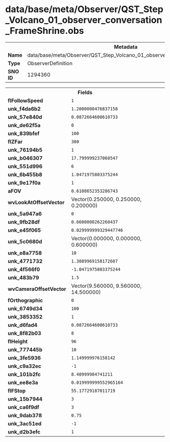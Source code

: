<h1>data/base/meta/Observer/QST_Step_Volcano_01_observer_conversation_FrameShrine.obs</h1><table><tr><th colspan="100%">Metadata</th></tr><tr><td><b>Name</b></td><td>data/base/meta/Observer/QST_Step_Volcano_01_observer_conversation_FrameShrine.obs</td></tr><tr><td><b>Type</b></td><td>ObserverDefinition</td></tr><tr><td><b>SNO ID</b></td><td>1294360</td></tr></table>

<table><tr><th colspan="100%">Fields</th></tr><tr><td><b>flFollowSpeed</b></td><td><code>1</code></td></tr><tr><td><b>unk_f4da6b2</b></td><td><code>1.2000000476837158</code></td></tr><tr><td><b>unk_57e840d</b></td><td><code>0.0872664600610733</code></td></tr><tr><td><b>unk_de62f5a</b></td><td><code>0</code></td></tr><tr><td><b>unk_839bfef</b></td><td><code>100</code></td></tr><tr><td><b>flZFar</b></td><td><code>300</code></td></tr><tr><td><b>unk_76194b5</b></td><td><code>1</code></td></tr><tr><td><b>unk_b046307</b></td><td><code>17.799999237060547</code></td></tr><tr><td><b>unk_551d996</b></td><td><code>6</code></td></tr><tr><td><b>unk_6b455b8</b></td><td><code>1.0471975803375244</code></td></tr><tr><td><b>unk_9e17f0a</b></td><td><code>1</code></td></tr><tr><td><b>aFOV</b></td><td><code>0.6108652353286743</code></td></tr><tr><td><b>wvLookAtOffsetVector</b></td><td>Vector(0.250000, 0.250000, 0.200000)</td></tr><tr><td><b>unk_5a947a6</b></td><td><code>0</code></td></tr><tr><td><b>unk_9fb28df</b></td><td><code>0.6600000262260437</code></td></tr><tr><td><b>unk_e45f065</b></td><td><code>0.029999999329447746</code></td></tr><tr><td><b>unk_5c0680d</b></td><td>Vector(0.000000, 0.000000, 0.600000)</td></tr><tr><td><b>unk_e8a7758</b></td><td><code>10</code></td></tr><tr><td><b>unk_4771732</b></td><td><code>1.3089969158172607</code></td></tr><tr><td><b>unk_4f566f0</b></td><td><code>-1.0471975803375244</code></td></tr><tr><td><b>unk_483b79</b></td><td><code>1.5</code></td></tr><tr><td><b>wvCameraOffsetVector</b></td><td>Vector(9.560000, 9.560000, 14.500000)</td></tr><tr><td><b>fOrthographic</b></td><td><code>0</code></td></tr><tr><td><b>unk_6749d34</b></td><td><code>100</code></td></tr><tr><td><b>unk_3853352</b></td><td><code>1</code></td></tr><tr><td><b>unk_d6fad4</b></td><td><code>0.0872664600610733</code></td></tr><tr><td><b>unk_8f82b03</b></td><td><code>8</code></td></tr><tr><td><b>flHeight</b></td><td><code>96</code></td></tr><tr><td><b>unk_777445b</b></td><td><code>10</code></td></tr><tr><td><b>unk_3fe5936</b></td><td><code>1.149999976158142</code></td></tr><tr><td><b>unk_c9a32ec</b></td><td><code>-1</code></td></tr><tr><td><b>unk_101b2fc</b></td><td><code>8.40999984741211</code></td></tr><tr><td><b>unk_ee8e3a</b></td><td><code>0.019999999552965164</code></td></tr><tr><td><b>flFStop</b></td><td><code>55.17729187011719</code></td></tr><tr><td><b>unk_15b7944</b></td><td><code>3</code></td></tr><tr><td><b>unk_ca6f9df</b></td><td><code>3</code></td></tr><tr><td><b>unk_9dab378</b></td><td><code>0.75</code></td></tr><tr><td><b>unk_3ac51ed</b></td><td><code>-1</code></td></tr><tr><td><b>unk_d2b3efc</b></td><td><code>1</code></td></tr></table>

